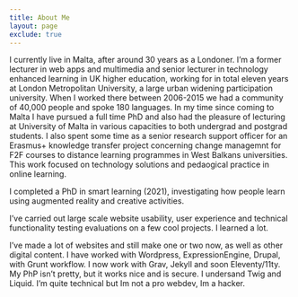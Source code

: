 ```yaml
---
title: About Me
layout: page
exclude: true
---
```



I currently live in Malta, after around 30 years as a Londoner. I’m a former lecturer in web apps and multimedia and senior lecturer in technology enhanced learning in UK higher education, working for in total eleven years at London Metropolitan University, a large urban widening participation university. When I worked there between 2006-2015 we had a community of 40,000 people and spoke 180 languages. In my time since coming to Malta I have pursued a full time PhD and also had the pleasure of lecturing at University of Malta in various capacities to both undergrad and postgrad students. I also spent some time as a senior research support officer for an Erasmus+ knowledge transfer project concerning change managemnt for F2F courses to distance learning programmes in West Balkans universities. This work focused on technology solutions and pedaogical practice in online learning.

I completed a PhD in smart learning (2021), investigating how people learn using augmented reality and creative activities. 

I’ve carried out large scale website usability,  user experience and technical functionality testing evaluations on a few cool projects. I learned a lot.

I’ve made a lot of websites and still make one or two now, as well as other digital content. I have worked with Wordpress, ExpressionEngine, Drupal, with Grunt workflow. I now work with Grav, Jekyll and soon Eleventy/11ty. My PhP isn’t pretty, but it works nice and is secure. I undersand Twig and Liquid. I’m quite technical but Im not a pro webdev, Im a hacker.